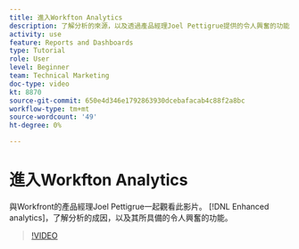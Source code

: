 ```yaml
---
title: 進入Workfton Analytics
description: 了解分析的來源，以及透過產品經理Joel Pettigrue提供的令人興奮的功能 [!DNL Enhanced analytics].
activity: use
feature: Reports and Dashboards
type: Tutorial
role: User
level: Beginner
team: Technical Marketing
doc-type: video
kt: 8870
source-git-commit: 650e4d346e1792863930dcebafacab4c88f2a8bc
workflow-type: tm+mt
source-wordcount: '49'
ht-degree: 0%

---
```


# 進入Workfton Analytics

與Workfront的產品經理Joel Pettigrue一起觀看此影片。 [!DNL Enhanced analytics]，了解分析的成因，以及其所具備的令人興奮的功能。

>[!VIDEO](https://video.tv.adobe.com/v/335042/?quality=12&learn=on)

